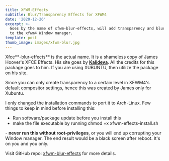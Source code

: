 ```yaml
---
title: XFWM-Effects
subtitle: Blur/Transparency Effects for XFWM4
date: '2020-12-26'
excerpt: >-
  Goes by the name of xfwm-blur-effects, will add transparency and blur effects
  to the xfwm4 Window manager.
template: post
thumb_image: images/xfwm-blur.jpg
---
```

Xfce**-blur-effects** is the actual name. It is a shameless copy of James Hoover's XFCE Effects. His site goes by  [**Kalideva**](https://www.kalideva.com/). All the credits for this package goes to him. If you are using XUBUNTU, then utilize the package on his site.

Since you can only create transparency to a certain level in XFWM4's default compositor settings, hence this was created by James only for Xubuntu.

I only changed the installation commands to port it to Arch-Linux. Few things to keep in mind before installing this:

*   Run software/package update before you install this
*   make the file executable by running chmod +x xfwm-effects-install.sh

\- **never run this without root-privileges**, or you will end up corrupting your Window manager. The end result would be a black screen after reboot. It's on you and you only.

Visit GitHub repo: [xfwm-blur-effects](https://github.com/dev-andi/xfce-blur-effects) for more details.
